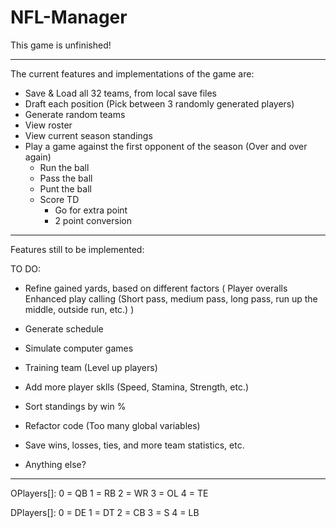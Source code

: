 # NFL-Manager
 
This game is unfinished!

---

The current features and implementations of the game are:
- Save & Load all 32 teams, from local save files
- Draft each position (Pick between 3 randomly generated players)
- Generate random teams
- View roster
- View current season standings
- Play a game against the first opponent of the season (Over and over again)
    - Run the ball
    - Pass the ball
    - Punt the ball
    - Score TD
        - Go for extra point
        - 2 point conversion

---

Features still to be implemented:

TO DO:

- Refine gained yards, based on different factors 
(
    Player overalls
    Enhanced play calling (Short pass, medium pass, long pass, run up the middle, outside run, etc.)
)

- Generate schedule

- Simulate computer games

- Training team (Level up players)

- Add more player sklls (Speed, Stamina, Strength, etc.)

- Sort standings by win %

- Refactor code (Too many global variables)

- Save wins, losses, ties, and more team statistics, etc.

- Anything else?

---

OPlayers[]:
0 = QB
1 = RB
2 = WR
3 = OL
4 = TE

DPlayers[]:
0 = DE
1 = DT
2 = CB
3 = S
4 = LB